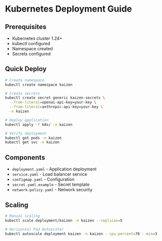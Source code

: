# Kubernetes Deployment Guide

## Prerequisites

- Kubernetes cluster 1.24+
- kubectl configured
- Namespace created
- Secrets configured

## Quick Deploy

```bash
# Create namespace
kubectl create namespace kaizen

# Create secrets
kubectl create secret generic kaizen-secrets \
  --from-literal=openai-api-key=your-key \
  --from-literal=anthropic-api-key=your-key \
  -n kaizen

# Deploy application
kubectl apply -f k8s/ -n kaizen

# Verify deployment
kubectl get pods -n kaizen
kubectl get svc -n kaizen
```

## Components

- `deployment.yaml` - Application deployment
- `service.yaml` - Load balancer service
- `configmap.yaml` - Configuration
- `secret.yaml.example` - Secret template
- `network-policy.yaml` - Network security

## Scaling

```bash
# Manual scaling
kubectl scale deployment/kaizen -n kaizen --replicas=5

# Horizontal Pod Autoscaler
kubectl autoscale deployment kaizen -n kaizen --cpu-percent=70 --min=3 --max=10
```
